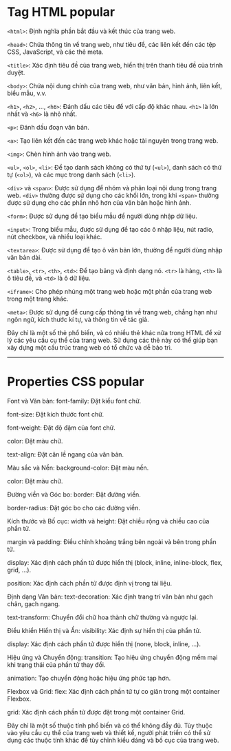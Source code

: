 
# Tag HTML popular

`<html>`: Định nghĩa phần bắt đầu và kết thúc của trang web.

`<head>`: Chứa thông tin về trang web, như tiêu đề, các liên kết đến các tệp CSS, JavaScript, và các thẻ meta.

`<title>`: Xác định tiêu đề của trang web, hiển thị trên thanh tiêu đề của trình duyệt.

`<body>`: Chứa nội dung chính của trang web, như văn bản, hình ảnh, liên kết, biểu mẫu, v.v.

`<h1>`, `<h2>`, ..., `<h6>`: Đánh dấu các tiêu đề với cấp độ khác nhau. `<h1>` là lớn nhất và `<h6>` là nhỏ nhất.

`<p>`: Đánh dấu đoạn văn bản.

`<a>`: Tạo liên kết đến các trang web khác hoặc tài nguyên trong trang web.

`<img>`: Chèn hình ảnh vào trang web.

`<ul>`, `<ol>`, `<li>`: Để tạo danh sách không có thứ tự (`<ul>`), danh sách có thứ tự (`<ol>`), và các mục trong danh sách (`<li>`).

`<div>` và `<span>`: Được sử dụng để nhóm và phân loại nội dung trong trang web. `<div>` thường được sử dụng cho các khối lớn, trong khi `<span>` thường được sử dụng cho các phần nhỏ hơn của văn bản hoặc hình ảnh.

`<form>`: Được sử dụng để tạo biểu mẫu để người dùng nhập dữ liệu.

`<input>`: Trong biểu mẫu, được sử dụng để tạo các ô nhập liệu, nút radio, nút checkbox, và nhiều loại khác.

`<textarea>`: Được sử dụng để tạo ô văn bản lớn, thường để người dùng nhập văn bản dài.

`<table>`, `<tr>`, `<th>`, `<td>`: Để tạo bảng và định dạng nó. `<tr>` là hàng, `<th>` là ô tiêu đề, và `<td>` là ô dữ liệu.

`<iframe>`: Cho phép nhúng một trang web hoặc một phần của trang web trong một trang khác.

`<meta>`: Được sử dụng để cung cấp thông tin về trang web, chẳng hạn như ngôn ngữ, kích thước kí tự, và thông tin về tác giả.

Đây chỉ là một số thẻ phổ biến, và có nhiều thẻ khác nữa trong HTML để xử lý các yêu cầu cụ thể của trang web. Sử dụng các thẻ này có thể giúp bạn xây dựng một cấu trúc trang web có tổ chức và dễ bảo trì.

--- 

# Properties CSS popular

Font và Văn bản:
font-family: Đặt kiểu font chữ.

font-size: Đặt kích thước font chữ.

font-weight: Đặt độ đậm của font chữ.

color: Đặt màu chữ.

text-align: Đặt căn lề ngang của văn bản.

Màu sắc và Nền:
background-color: Đặt màu nền.

color: Đặt màu chữ.

Đường viền và Góc bo:
border: Đặt đường viền.

border-radius: Đặt góc bo cho các đường viền.

Kích thước và Bố cục:
width và height: Đặt chiều rộng và chiều cao của phần tử.

margin và padding: Điều chỉnh khoảng trắng bên ngoài và bên trong phần tử.

display: Xác định cách phần tử được hiển thị (block, inline, inline-block, flex, grid, ...).

position: Xác định cách phần tử được định vị trong tài liệu.

Định dạng Văn bản:
text-decoration: Xác định trang trí văn bản như gạch chân, gạch ngang.

text-transform: Chuyển đổi chữ hoa thành chữ thường và ngược lại.

Điều khiển Hiển thị và Ẩn:
visibility: Xác định sự hiển thị của phần tử.

display: Xác định cách phần tử được hiển thị (none, block, inline, ...).

Hiệu ứng và Chuyển động:
transition: Tạo hiệu ứng chuyển động mềm mại khi trạng thái của phần tử thay đổi.

animation: Tạo chuyển động hoặc hiệu ứng phức tạp hơn.

Flexbox và Grid:
flex: Xác định cách phần tử tự co giãn trong một container Flexbox.

grid: Xác định cách phần tử được đặt trong một container Grid.

Đây chỉ là một số thuộc tính phổ biến và có thể không đầy đủ. Tùy thuộc vào yêu cầu cụ thể của trang web và thiết kế, người phát triển có thể sử dụng các thuộc tính khác để tùy chỉnh kiểu dáng và bố cục của trang web.